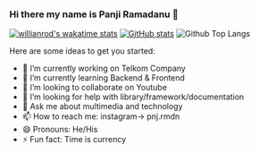 ### Hi there my name is Panji Ramadanu 👋

<!-- Language ever used:
- Javascript : JQuery, AJAX, Nodejs, Panolensjs, Threejs
- PHP : Laravel
- Java
- Phyton  -->

[![willianrod's wakatime stats](https://github-readme-stats.vercel.app/api/wakatime?username=willianrod)](https://github.com/anuraghazra/github-readme-stats)
[![GitHub stats](https://github-readme-stats.vercel.app/api?username=pnjrmdn)](https://github.com/pnjrmdn/github-readme-stats)
![Github Top Langs](https://github-readme-stats.vercel.app/api/top-langs/?username=pnjrmdn&layout=compact)

Here are some ideas to get you started:
- 🔭 I’m currently working on Telkom Company
- 🌱 I’m currently learning Backend & Frontend
- 👯 I’m looking to collaborate on Youtube
- 🤔 I’m looking for help with library/framework/documentation
- 💬 Ask me about multimedia and technology
- 📫 How to reach me: instagram-> pnj.rmdn
- 😄 Pronouns: He/His
- ⚡ Fun fact: Time is currency

